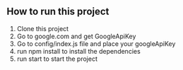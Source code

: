 

## How to run this project
1. Clone this project
2. Go to google.com and get GoogleApiKey
3. Go to config/index.js file and place your googleApiKey
4. run npm install to install the dependencies
5. run start to start the project



